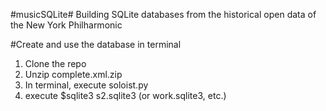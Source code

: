 
#musicSQLite#
Building SQLite databases from the historical open data of the New York Philharmonic


#Create and use the database in terminal

1. Clone the repo
2. Unzip complete.xml.zip
3. In terminal, execute soloist.py
4. execute $sqlite3 s2.sqlite3 (or work.sqlite3, etc.)


